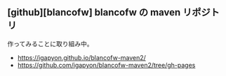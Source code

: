 ## [github][blancofw] blancofw の maven リポジトリ

作ってみることに取り組み中。

* https://igapyon.github.io/blancofw-maven2/
* https://github.com/igapyon/blancofw-maven2/tree/gh-pages


